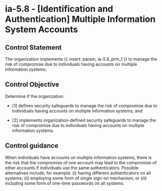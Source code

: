 # ia-5.8 - \[Identification and Authentication\] Multiple Information System Accounts

## Control Statement

The organization implements {{ insert: param, ia-5.8_prm_1 }} to manage the risk of compromise due to individuals having accounts on multiple information systems.

## Control Objective

Determine if the organization:

- \[1\] defines security safeguards to manage the risk of compromise due to individuals having accounts on multiple information systems; and

- \[2\] implements organization-defined security safeguards to manage the risk of compromise due to individuals having accounts on multiple information systems.

## Control guidance

When individuals have accounts on multiple information systems, there is the risk that the compromise of one account may lead to the compromise of other accounts if individuals use the same authenticators. Possible alternatives include, for example: (i) having different authenticators on all systems; (ii) employing some form of single sign-on mechanism; or (iii) including some form of one-time passwords on all systems.
